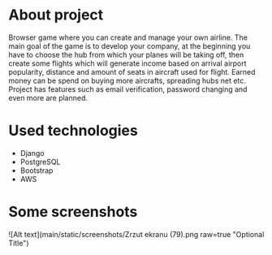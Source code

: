 # About project
Browser game where you can create and manage your own airline. The main goal of the game is to develop your company, at the beginning you have to choose the hub from which your planes will be taking off, then create some flights which will generate income based on arrival airport popularity, distance and amount of seats in aircraft used for flight. Earned money can be spend on buying more aircrafts, spreading hubs net etc. <br> 
Project has features such as email verification, password changing and even more are planned.

# Used technologies
- Django 
- PostgreSQL
- Bootstrap
- AWS

# Some screenshots
![Alt text](main/static/screenshots/Zrzut ekranu (79).png raw=true "Optional Title")

